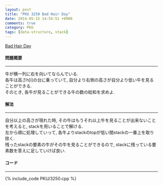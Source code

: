 ```yaml
---
layout: post
title: "PKU 3250 Bad Hair Day"
date: 2014-05-15 14:54:51 +0900
comments: true
category: PKU
tags: [data-structure, stack]
---
```


[Bad Hair Day](http://poj.org/problem?id=3250)

#### 問題概要

****

牛が横一列に右を向いてならんでいる.<br>
各牛は高さh[i]の台に乗っていて, 自分より右側の高さが自分より低い牛を見ることができる.<br>
そのとき, 各牛が見ることができる牛の数の総和を求めよ.  

#### 解法

****

自分以上の高さが現れた時, その牛はもうそれ以上牛を見ることが出来ないことを考えると, stackを用いることで解ける.<br>
左から順に処理していって, 各牛よりstackのtopが低い間stackの一番上を取り除く.<br>
残ったstackの要素の牛がその牛を見ることができるので, stackに残っている要素数を答えに足していけば良い.  


#### コード

****

{% include_code PKU/3250.cpp %}
